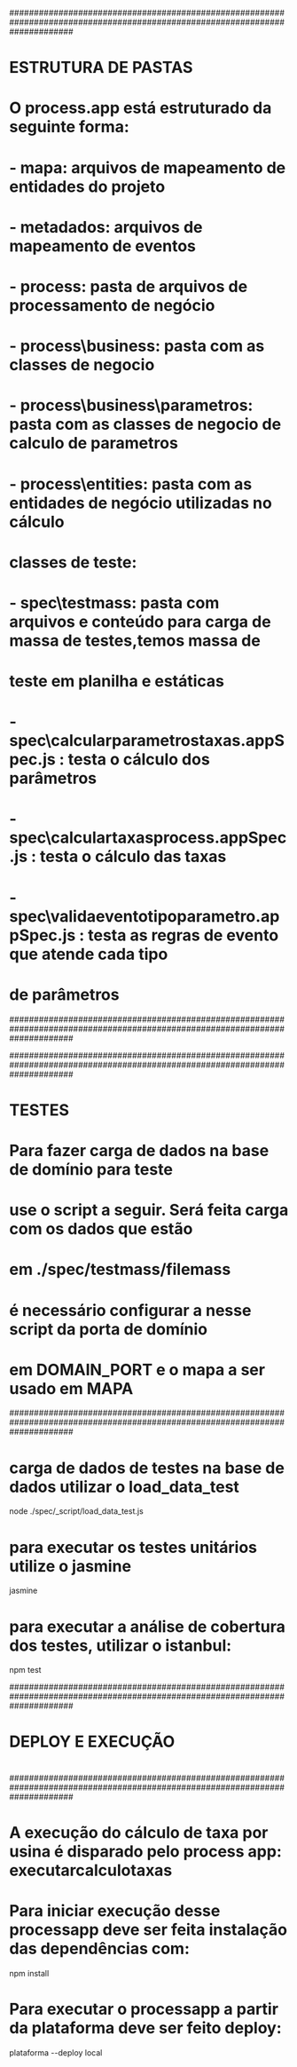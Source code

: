 #############################################################################################################################
#
# ESTRUTURA DE PASTAS 
#
# O process.app está estruturado da seguinte forma:
# - mapa\: arquivos de mapeamento de entidades do projeto
# - metadados\: arquivos de mapeamento de eventos
# - process\: pasta de arquivos de processamento de negócio
# - process\business\: pasta com as classes de negocio
# - process\business\parametros\: pasta com as classes de negocio de calculo de parametros
# - process\entities\: pasta com as entidades de negócio utilizadas no cálculo
#
# classes de teste:
# - spec\testmass\: pasta com arquivos e conteúdo para carga de massa de testes,temos massa de 
#   teste em planilha e estáticas
# - spec\calcularparametrostaxas.appSpec.js : testa o cálculo dos parâmetros
# - spec\calculartaxasprocess.appSpec.js : testa o cálculo das taxas
# - spec\validaeventotipoparametro.appSpec.js : testa as regras de evento que atende cada tipo
#   de parâmetros
#############################################################################################################################


#############################################################################################################################
#
# TESTES 
#
# Para fazer carga de dados na base de domínio para teste 
# use o script a seguir. Será feita carga com os dados que estão
# em ./spec/testmass/filemass
# é necessário configurar a nesse script da porta de domínio
# em DOMAIN_PORT e o mapa a ser usado em MAPA
#############################################################################################################################

# carga de dados de testes na base de dados utilizar o load_data_test
node ./spec/_script/load_data_test.js

# para executar os testes unitários utilize o jasmine
jasmine

# para executar a análise de cobertura dos testes, utilizar o istanbul:
npm test

#############################################################################################################################
#
# DEPLOY E EXECUÇÃO
#
#############################################################################################################################

# A execução do cálculo de taxa por usina é disparado pelo process app: executarcalculotaxas

# Para iniciar execução desse processapp deve ser feita instalação das dependências com:
npm install

# Para executar o processapp a partir da plataforma deve ser feito deploy:
plataforma --deploy local

